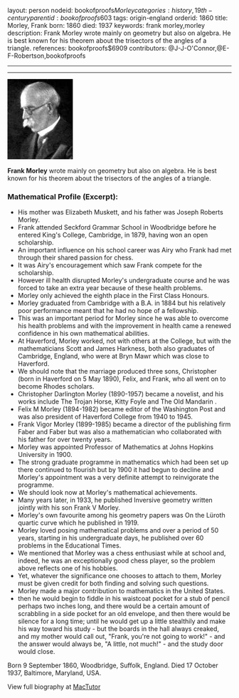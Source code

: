 layout: person
nodeid: bookofproofs$Morley
categories: history,19th-century
parentid: bookofproofs$603
tags: origin-england
orderid: 1860
title: Morley, Frank
born: 1860
died: 1937
keywords: frank morley,morley
description: Frank Morley wrote mainly on geometry but also on algebra. He is best known for his theorem about the trisectors of the angles of a triangle.
references: bookofproofs$6909
contributors: @J-J-O'Connor,@E-F-Robertson,bookofproofs

---



---

![Morley.jpg](https://github.com/bookofproofs/bookofproofs.github.io/blob/main/_sources/_assets/images/portraits/Morley.jpg?raw=true)

**Frank Morley** wrote mainly on geometry but also on algebra. He is best known for his theorem about the trisectors of the angles of a triangle.

### Mathematical Profile (Excerpt):
* His mother was Elizabeth Muskett, and his father was Joseph Roberts Morley.
* Frank attended Seckford Grammar School in Woodbridge before he entered King's College, Cambridge, in 1879, having won an open scholarship.
* An important influence on his school career was Airy who Frank had met through their shared passion for chess.
* It was Airy's encouragement which saw Frank compete for the scholarship.
* However ill health disrupted Morley's undergraduate course and he was forced to take an extra year because of these health problems.
* Morley only achieved the eighth place in the First Class Honours.
* Morley graduated from Cambridge with a B.A. in 1884 but his relatively poor performance meant that he had no hope of a fellowship.
* This was an important period for Morley since he was able to overcome his health problems and with the improvement in health came a renewed confidence in his own mathematical abilities.
* At Haverford, Morley worked, not with others at the College, but with the mathematicians Scott and James Harkness, both also graduates of Cambridge, England, who were at Bryn Mawr which was close to Haverford.
* We should note that the marriage produced three sons, Christopher (born in Haverford on 5 May 1890), Felix, and Frank, who all went on to become Rhodes scholars.
* Christopher Darlington Morley (1890-1957) became a novelist, and his works include The Trojan Horse, Kitty Foyle and The Old Mandarin .
* Felix M Morley (1894-1982) became editor of the Washington Post and was also president of Haverford College from 1940 to 1945.
* Frank Vigor Morley (1899-1985) became a director of the publishing firm Faber and Faber but was also a mathematician who collaborated with his father for over twenty years.
* Morley was appointed Professor of Mathematics at Johns Hopkins University in 1900.
* The strong graduate programme in mathematics which had been set up there continued to flourish but by 1900 it had begun to decline and Morley's appointment was a very definite attempt to reinvigorate the programme.
* We should look now at Morley's mathematical achievements.
* Many years later, in 1933, he published Inversive geometry written jointly with his son Frank V Morley.
* Morley's own favourite among his geometry papers was On the Lüroth quartic curve which he published in 1919.
* Morley loved posing mathematical problems and over a period of 50 years, starting in his undergraduate days, he published over 60 problems in the Educational Times.
* We mentioned that Morley was a chess enthusiast while at school and, indeed, he was an exceptionally good chess player, so the problem above reflects one of his hobbies.
* Yet, whatever the significance one chooses to attach to them, Morley must be given credit for both finding and solving such questions.
* Morley made a major contribution to mathematics in the United States.
* then he would begin to fiddle in his waistcoat pocket for a stub of pencil perhaps two inches long, and there would be a certain amount of scrabbling in a side pocket for an old envelope, and then there would be silence for a long time; until he would get up a little stealthily and make his way toward his study - but the boards in the hall always creaked, and my mother would call out, "Frank, you're not going to work!" - and the answer would always be, "A little, not much!" - and the study door would close.

Born 9 September 1860, Woodbridge, Suffolk, England. Died 17 October 1937, Baltimore, Maryland, USA.

View full biography at [MacTutor](https://mathshistory.st-andrews.ac.uk/Biographies/Morley/)
